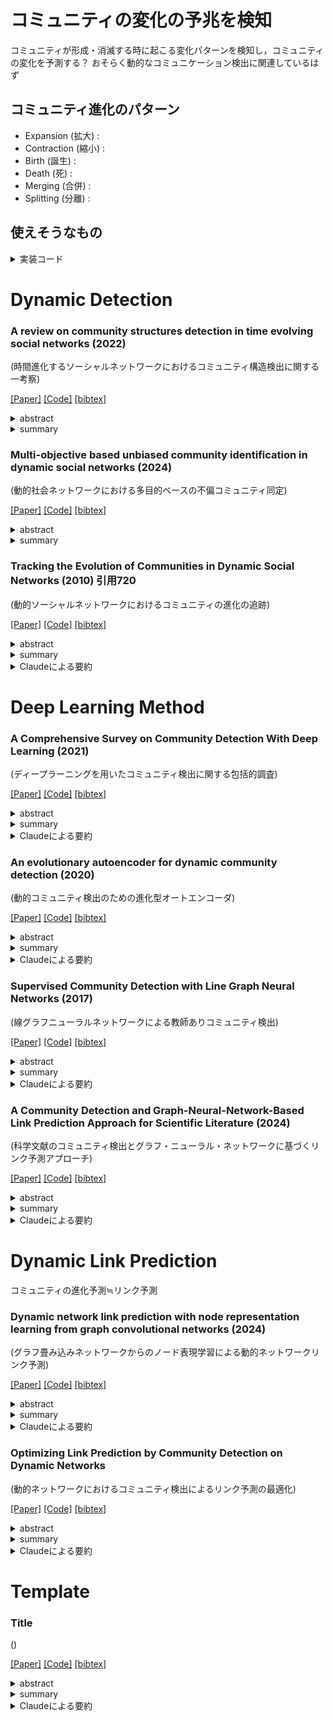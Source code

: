 # コミュニティの変化の予兆を検知
コミュニティが形成・消滅する時に起こる変化パターンを検知し，コミュニティの変化を予測する？
おそらく動的なコミュニケーション検出に関連しているはず
## コミュニティ進化のパターン
- Expansion (拡大) :
- Contraction (縮小) :
- Birth (誕生) :
- Death (死) :
- Merging (合併) :
- Splitting (分離) : 

## 使えそうなもの

<details><summary>実装コード</summary><div>

1. TGB (Temporal Graph Benchmark) Baselines[2]
   
   このリポジトリでは、連続時間の動的グラフモデルのベンチマーキングのためのコードが提供されています。JODIE、DyRep、TGAT、TGN、CAWNなど、複数の最新モデルの実装が含まれています。

   GitHub: https://github.com/fpour/TGB_Baselines

2. DGB (Dynamic Graph Benchmark)[5]
   
   この研究では、動的リンク予測の評価を改善するためのツールが提案されています。新しいデータセット、新しい負例サンプリング戦略、強力なベースラインモデルなどが含まれています。

   GitHub: https://github.com/fpour/DGB

3. DyGLib
   
   Dynamic Graph Library(DyGLib)は、標準のトレーニングパイプライン、拡張可能なコーディングインターフェイス、および包括的な評価戦略を備えたオープンソースのツールキットです。 これは、標準的でスケーラブルで再現性のあるダイナミックグラフ学習研究を促進することを目的としています。DyGLibには、多様なベンチマークデータセットと徹底的なベースラインが関与しています。

   GitHub: https://github.com/yule-BUAA/DyGLib?tab=readme-ov-file
   
   論文: https://openreview.net/forum?id=xHNzWHbklj

4. DyGLib_TGB
   
   DyGLib + TGB. 11の動的グラフ学習法が使える．こちらを実装するのが良さそうか．

   GitHub: https://github.com/yule-BUAA/DyGLib_TGB
   
   論文: https://arxiv.org/abs/2307.12510

</div></details> 

# Dynamic Detection

### A review on community structures detection in time evolving social networks (2022)
(時間進化するソーシャルネットワークにおけるコミュニティ構造検出に関する一考察)

[[Paper]](https://www.sciencedirect.com/science/article/pii/S1319157821002196)
[[Code]]()
[[bibtex]]()

<details><summary>abstract</summary><div>
近年、ソーシャルネットワークの利用が広く普及している。人間はこのようなネットワークの中で、同じような関心に基づいてグループを形成する傾向がある。このようなグループは、コミュニティやクラスターとして知られている。このような構造を検出することで、ソーシャルネットワークの組織と機能を特別に理解することができる。ネットワークは進化するため、その構造は変化する。本サーベイでは、この進化を動機とした動的ソーシャルネットワークにおけるコミュニティ検出問題の特徴と課題を明らかにする。我々の論文では、最先端の手法を技術的に調査・比較した。このサーベイは、ネットワークモデルと問題形成の定義から、研究者が最適な方法を見つけ、関連する将来の方向性を選択するのに役立つだろう。
</div></details> 

<details><summary>summary</summary><div>

- 動的ソーシャルネットワークにおけるコミュニティ検出手法を、ネットワークスナップショットアプローチと時系列ネットワークアプローチの2つに大別し、各アプローチの代表的な手法を詳細にレビューしている。 
- 各手法の特徴、使用データセット、時間複雑度、制限事項などを比較表にまとめ、技術的な比較を行っている。 
- この分野における主要な課題（異種ネットワーク、急速な変化への対応、プライバシー問題など）と今後の研究方向性（大規模ネットワーク、有向重み付きネットワーク、オーバーラップコミュニティなど）を明確に提示している。
</div></details> 



### Multi-objective based unbiased community identification in dynamic social networks (2024)
(動的社会ネットワークにおける多目的ベースの不偏コミュニティ同定)

[[Paper]](https://www.sciencedirect.com/science/article/pii/S0140366423004188)
[[Code]]()
[[bibtex]]()

<details><summary>abstract</summary><div>
ネットワークは、ノードとエッジという 2 つの基本エレメントのトポロジ的な配置です。現実世界のネットワークは静的ではありません。これらは時間とともに進化する傾向があり、ノードとエッジのセットも変化します。それらは、分析が大きな研究関心を集めているいくつかの隠されたデータで構成されています。類似したノードまたはエッジのグループを特定すると、それらの相互作用パターンについての知識を得るのに役立ちます。これらのグループはコミュニティと呼ばれ、バラバラまたは重複している場合があります。ネットワークのダイナミックな性質は、現在のコミュニティ構造にも影響を与え、それらを追跡することを困難にしています。この論文では、動的ネットワーク内のコミュニティ構造を特定するための多目的最適化アプローチを紹介します。ネットワークは、時間の経過とともに生成される一連のイベントと見なされ、各イベントは一度に導入される新しいエッジです。提案されたアルゴリズムは、ネットワークプロパティから着想を得た3つの目的関数を使用します。入力エッジに対応するノードのコミュニティは、その新しさに基づくアルゴリズムによって更新されます。このアルゴリズムは、パレートフロント最適なコミュニティを特定するための原則。このアルゴリズムは、12のデータセットで評価され、10の最先端のアルゴリズムと比較されます。実際のデータセットと接続されたデータセットで優れたパフォーマンスを示し、切断されたデータセットでも優れたパフォーマンスを発揮します。このアルゴリズムは、精度と品質の両方のメトリックを使用して評価され、品質メトリックは精度メトリックをわずかに上回ります。
</div></details> 

<details><summary>summary</summary><div>

- 動的手法の最新に近い文献を調査し，研究のトレンドを調査．
</div></details> 


### Tracking the Evolution of Communities in Dynamic Social Networks (2010) 引用720
(動的ソーシャルネットワークにおけるコミュニティの進化の追跡)

[[Paper]](https://ieeexplore.ieee.org/abstract/document/5562773)
[[Code]]()
[[bibtex]]()

<details><summary>abstract</summary><div>

</div></details> 

<details><summary>summary</summary><div>

- 歴史ある論文？引用数多い．
- 実験のデータセットを自作している．この分野では一般的なアプローチ？
- 拡大・縮小イベントや誕生・死イベント，マージ・分割イベントを持ったデータセットを作成している
- 進化の追跡をどうやってるの？→jaccard係数？
</div></details> 

<details><summary>Claudeによる要約</summary><div>


## 概要

この論文は、動的ネットワークにおけるコミュニティの進化を追跡するための新しいモデルと効率的な手法を提案している。

## 主な特徴

1. **動的コミュニティモデル**
   - コミュニティの誕生、消滅、分裂、併合などの重要なイベントを定義
   - これらのイベントを特定する方法を提示

2. **汎用的な手法**
   - 静的コミュニティ検出アルゴリズムに依存しない設計

3. **マッチング戦略**
   - Jaccard係数を使用してコミュニティ間の類似性を測定
   - 閾値ベースのマッチング戦略を採用

4. **評価**
   - 人工的に生成された動的ネットワークデータセットを使用
   - 従来の静的手法と比較して優れた性能を実証

5. **実世界データへの適用**
   - 約400万ユーザーの携帯電話通話ネットワークデータに適用
   - 2ヶ月間にわたる多数の動的コミュニティを特定

6. **スケーラビリティ**
   - 100万ノードのネットワークを約85秒で処理
   - 大規模ネットワークにも適用可能

## 結論

提案された手法は、大規模な動的ネットワークにおけるコミュニティの進化を効率的に追跡し、有意義な洞察を得るのに有効であることが示された。
</div></details> 

# Deep Learning Method

### A Comprehensive Survey on Community Detection With Deep Learning (2021)
(ディープラーニングを用いたコミュニティ検出に関する包括的調査)

[[Paper]](https://ieeexplore.ieee.org/document/9732192)
[[Code]]()
[[bibtex]]()

<details><summary>abstract</summary><div>
コミュニティは、ネットワーク内の他のコミュニティとは異なるメンバーの特徴やつながりを明らかにする。 コミュニティの検出はネットワーク分析において非常に重要である。 古典的なスペクトルクラスタリング法や統計的推論法にもかかわらず、近年、高次元ネットワークデータの取り扱いに有利なディープラーニング技術がコミュニティ検出のために大きく発展していることに気づく。 したがって、深層学習によるコミュニティ検出の最新の進歩を包括的に概観することは、学者や実務家にとってタイムリーである。 本サーベイでは、ディープニューラルネットワーク、ディープ非負行列分解、ディープスパースフィルタリングなどのディープラーニングに基づくモデルを含む、様々な最先端の手法を網羅する新しい分類法を考案・提案する。 主要カテゴリーであるディープニューラルネットワークは、さらに畳み込みネットワーク、グラフアテンションネットワーク、生成的敵対ネットワーク、オートエンコーダに分類される。 また、本サーベイでは、実験設定に対応するための一般的なベンチマークデータセット、評価指標、オープンソースの実装についてもまとめている。 次に、様々なドメインにおけるコミュニティ検出の実用的なアプリケーションについて議論し、実装シナリオを指摘する。 最後に、この急成長中の深層学習分野における挑戦的なトピックを提案することで、将来の方向性を概説する。
</div></details> 

<details><summary>summary</summary><div>

- 深層学習でのコミュニティ検出について調査
</div></details> 

<details><summary>Claudeによる要約</summary><div>

# ディープラーニングを用いたコミュニティ検出に関する包括的調査

## 概要

この論文は、ディープラーニングを用いたコミュニティ検出手法に関する包括的な調査を行っています。

## 主な内容

1. **背景と重要性**
   - コミュニティ検出の重要性と応用分野について説明

2. **手法の分類**
   以下の6カテゴリに分類し、体系的に整理:
   - 畳み込みネットワーク (CNN、GCN)
   - グラフ注意ネットワーク (GAT)
   - 敵対的生成ネットワーク (GAN)
   - オートエンコーダ (AE)
   - 深層非負値行列因子分解 (DNMF)
   - 深層スパースフィルタリング (DSF)

3. **手法の詳細レビュー**
   - 各カテゴリの代表的な手法について詳細に解説
   - 技術的特徴の比較

4. **リソースの整理**
   - ベンチマークデータセット
   - 評価指標
   - オープンソース実装

5. **応用例の紹介**
   - 実際のコミュニティ検出応用事例を紹介

6. **今後の研究課題**
   - 12の研究方向性を提示

## 結論

この論文は、ディープラーニングを用いたコミュニティ検出研究の現状を包括的にまとめ、今後の研究の指針を示す重要な調査論文となっています。
</div></details> 


### An evolutionary autoencoder for dynamic community detection (2020)
(動的コミュニティ検出のための進化型オートエンコーダ)

[[Paper]]()
[[Code]]()
[[bibtex]]()

<details><summary>abstract</summary><div>

</div></details> 

<details><summary>summary</summary><div>

- 深層学習での動的なコミュニティ検出について調査
</div></details> 

<details><summary>Claudeによる要約</summary><div>

</div></details> 

### Supervised Community Detection with Line Graph Neural Networks (2017)
(線グラフニューラルネットワークによる教師ありコミュニティ検出)

[[Paper]](https://arxiv.org/abs/1705.08415)
[[Code]]()
[[bibtex]]()

<details><summary>abstract</summary><div>
従来、グラフにおけるコミュニティ検出は、スペクトル法や確率的グラフモデルによる事後推論を用いて解決されてきた。 確率的ブロックモデルのようなランダムグラフ族に焦点を当てた最近の研究では、両方のアプローチが統一され、信号対雑音比の観点から統計的および計算的な検出閾値が特定されている。 コミュニティ検出をグラフ上のノード単位の分類問題として捉え直すことで、学習の観点からも研究することができる。 我々は、教師あり学習においてコミュニティ検出問題を解くための新しいグラフニューラルネットワーク（GNN）ファミリーを提案する。 我々は、データドリブンな方法で、基礎となる生成モデルにアクセスすることなく、GNNが、バイナリモデルやマルチクラス確率ブロックモデルに対する信念伝播アルゴリズムの性能に匹敵するか、あるいはそれを上回ることができることを示す。 特に、我々はGNNを、辺の隣接関係の線グラフ上で定義される非バックトラック演算子で補強することを提案する。 我々のモデルは実世界のデータセットにおいても良好な性能を達成している。 さらに、コミュニティ検出問題に対する線形GNNの学習における最適化ランドスケープを初めて分析し、ある単純化と仮定の下では、局所最小値と大域最小値における損失値はそれほど離れていないことを実証する。
</div></details>

<details><summary>summary</summary><div>

- GCNベースのコミュニティ検出モデル
</div></details> 

<details><summary>Claudeによる要約</summary><div>

</div></details> 

### A Community Detection and Graph-Neural-Network-Based Link Prediction Approach for Scientific Literature (2024)
(科学文献のコミュニティ検出とグラフ・ニューラル・ネットワークに基づくリンク予測アプローチ)

[[Paper]](https://www.mdpi.com/2227-7390/12/3/369)
[[Code]]()
[[bibtex]]()

<details><summary>abstract</summary><div>
この研究では、コミュニティ検出アルゴリズムとさまざまなグラフニューラルネットワーク(GNN)モデルと相乗効果を発揮し、科学文献ネットワークにおけるリンク予測を強化する新しいアプローチを提示します。Louvainコミュニティ検出アルゴリズムをGNNフレームワークに統合することで、テストしたすべてのモデルで一貫してパフォーマンスを向上させました。たとえば、Louvain モデルを GAT モデルと統合すると、AUC スコアが 0.777 から 0.823 に増加し、観察された典型的な改善が実証されました。Louvainモデルを他のGNNアーキテクチャと組み合わせた場合も同様の向上が見られ、コミュニティレベルの洞察を組み込むことの堅牢性と有効性が確認されました。この一貫したパフォーマンスの向上は、科学的な共同研究と引用の二者グラフに関する広範な実験に反映されており、コミュニティ検出とGNNを組み合わせて、スケーラビリティや解像度の制限などの一般的なリンク予測の課題を克服することの相乗効果の可能性を浮き彫りにしています。私たちの調査結果は、ネットワーク科学モデルの予測精度における重要な前進としてコミュニティ構造の統合を提唱し、高度な機械学習技術のレンズを通じて科学的なコラボレーションパターンを包括的に理解することを提供します。
</div></details> 

<details><summary>summary</summary><div>

- データセットは亜鉛電池に関する論文を収集して自作
- 引用・被引用でエッジをつないでるっぽい？
- リンク予測タスクにコミュニティ検出を組み合わせたら精度が上がったよ　という話？　コミュニティラベルをノードの属性として持たせるんだろうか？
- コミュニティをLouvain法で検出．コミュニティラベルを1hotベクトルとして検出し，ノード特徴ベクトルに連結している．
- 動的なリンク予測タスクにコミュニティ検出を導入するというのは結構ありなのでは？
</div></details> 

<details><summary>Claudeによる要約</summary><div>

</div></details> 

# Dynamic Link Prediction
コミュニティの進化予測≒リンク予測

### Dynamic network link prediction with node representation learning from graph convolutional networks (2024)
(グラフ畳み込みネットワークからのノード表現学習による動的ネットワークリンク予測)

[[Paper]](https://www.nature.com/articles/s41598-023-50977-6)
[[Code]]()
[[bibtex]]()

<details><summary>abstract</summary><div>
動的ネットワークリンク予測は、さまざまなシナリオで広く適用可能であり、データマイニング研究の焦点として徐々に浮上しています。ノード情報を包括的かつ正確に抽出し、時間的進化パターンをより深く理解することは、動的ネットワークにおけるリンク予測の研究において特に重要です。この問題に対処するために、本稿では、グラフ畳み込みネットワーク(GCN)に基づくノード表現学習フレームワーク、GCN_MAを紹介します。このフレームワークは、GCN、リカレントニューラルネットワーク(RNN)、マルチヘッドアテンションを効果的に組み合わせて、ノード埋め込みベクトルの包括的で正確な表現を実現します。GCNを通じてネットワークの構造的特徴とノードの特徴を集約し、マルチヘッドアテンションメカニズムを備えたRNNを組み込んで、動的ネットワークの時間的進化パターンをグローバルとローカルの両方の視点から捉えます。さらに、ノード集約効果(NRNAE)に基づくノード表現アルゴリズムを提案し、ノード集約や時間進化などの情報を合成して、ネットワークの構造特性を包括的に表現します。提案されたリンク予測手法の有効性は、6つの異なるデータセットで行われた実験を通じて検証されています。実験結果は、提案されたアプローチが最先端のベースライン法と比較して満足のいく結果をもたらすことを示しています。
</div></details> 

<details><summary>summary</summary><div>

- 
</div></details> 

<details><summary>Claudeによる要約</summary><div>
タイトル: 「グラフ畳み込みネットワークからのノード表現学習による動的ネットワークリンク予測」

要約:

この研究では、動的ネットワークのリンク予測のための新しいフレームワーク「GCN_MA」を提案しています。GCN_MAは以下の特徴を持っています：

1. グラフ畳み込みネットワーク(GCN)、長短期記憶(LSTM)ネットワーク、マルチヘッド注意機構を組み合わせて、ノードの包括的な表現を学習します。

2. 提案されたNRNAE(Node Representation based on Node Aggregation Effect)アルゴリズムを用いて、ノードの情報表現を豊かにします。

3. LSTMを使用してグローバルな時間進化パターンを捉え、マルチヘッド注意機構を用いてローカルな時間進化パターンを捉えます。

研究者たちは6つの実データセットで実験を行い、GCN_MAの性能を4つのベースライン手法と比較しました。結果は以下の通りです：

- GCN_MAは全てのデータセットでAUC(Area Under Curve)とAP(Average Precision)の両指標において最高の性能を示しました。
- パラメータ分析により、NRNAEアルゴリズムがGCNのノード埋め込みベクトルの学習を効果的に支援することが示されました。
- アブレーション実験により、フレームワークの各コンポーネントの有効性が確認されました。

結論として、GCN_MAは多次元特徴を同時に統合し、グローバルとローカルの両方の視点から時間属性を分析することで、動的ネットワークのリンク予測において優れた性能を示しました。

承知しました。論文で使用されている6つのデータセットの詳細を以下にMD形式でまとめます。

# 動的ネットワークリンク予測に使用されたデータセット

## 1. CollegeMsg
- **概要**: カリフォルニア大学アーバイン校のオンラインコミュニティにおける学生間のメッセージ通信を表す
- **ノード数**: 1,899
- **エッジ数**: 59,835
- **時間ステップ**: 47

## 2. Mooc_actions
- **概要**: 人気のあるMOOC（大規模公開オンラインコース）プラットフォームでユーザーが行ったアクションを表す
- **ノード数**: 7,047
- **エッジ数**: 411,749
- **時間ステップ**: 72

## 3. Bitcoinotc
- **概要**: Bitcoin OTCと呼ばれるプラットフォームでビットコインを取引する人々の信頼ネットワーク
- **ノード数**: 6,005
- **エッジ数**: 35,592
- **時間ステップ**: 62

## 4. Email-eu-core-temporal (EUT)
- **概要**: 大規模な欧州の研究機関におけるメールデータを使用して生成されたネットワーク
- **ノード数**: 1,005
- **エッジ数**: 332,334
- **時間ステップ**: 127

## 5. LastFM
- **概要**: オリジナルのLast.fmデータセットの概念に基づき、Million Song Datasetを基にしている
- **ノード数**: 1,000
- **エッジ数**: 1,293,103
- **時間ステップ**: 76

## 6. Wikipedia
- **概要**: Wikipediaのページを編集者が1ヶ月間編集したパブリックデータセット
- **ノード数**: 5,684
- **エッジ数**: 87,931
- **時間ステップ**: 42

## データセットの特徴

- これらのデータセットは、社会的相互作用、通信パターン、金融取引、Wikipediaなど、さまざまな領域から選ばれています。
- スパースなネットワークと密なネットワークの両方が含まれており、提案手法の有効性をより包括的に評価することができます。
- 時間ステップ数は42から127まで幅広く、異なる時間スケールでの動的ネットワークの振る舞いを分析することができます。
- ノード数とエッジ数も大きく異なり、小規模から中規模のネットワークまでカバーしています。

これらの多様なデータセットを使用することで、GCN_MAフレームワークの汎用性と効果を様々な状況下で検証することが可能となっています。
</div></details> 

### Optimizing Link Prediction by Community Detection on Dynamic Networks
(動的ネットワークにおけるコミュニティ検出によるリンク予測の最適化)

[[Paper]](https://xplorestaging.ieee.org/document/10392635)
[[Code]]()
[[bibtex]]()

<details><summary>abstract</summary><div>
リンク予測は、ネットワークの構造を理解し、相互接続ネットワーク上のピアノード間の欠落した接続や将来の接続を特定するために採用される機械学習技術である。 リンク予測に使用される手法の1つの顕著なカテゴリは、類似性に基づくアプローチであり、ネットワークからの局所的および大域的なトポロジー情報の両方を活用して、チームメイトの可能性がある作業員のリンクを予測する。 これらの手法は、静的なネットワーク上のローカルおよびグローバルな構造トポロジー情報を利用することを目的としている。 しかし、相互接続ノードやリンクが時間と共に変化する動的ネットワークには適していない。 このため、本研究では、精度と効率のバランスを追求し、動的ネットワーク上のリンク予測にコミュニティ検出を用いることを提案する。 コミュニティ分割におけるノードの影響力のある領域とその貢献度をパラメータ化し、相手ノードの潜在的な組み合わせを予測するために利用する、コミュニティ検出に基づくリンク予測フレームワークを提示する。 コミュニティ情報に基づく特徴は、他のグラフィカル特徴や類似性に基づく特徴に基づくリンク予測のための機械学習モデルの最適化にも適用できる。 実験評価結果は、我々のコミュニティ検出ベースのアプローチが、DBLPデータベース上のリンク予測モデルを強化し、AUCPRスコアが0.98を超える有意な精度を達成することを示している。
</div></details> 

<details><summary>summary</summary><div>

- やりたいことのイメージにかなり近い（動的リンク予測＋コミュニティ検出）
- 具体的なアプローチが見たいが内容がなぜか見れない
</div></details> 

<details><summary>Claudeによる要約</summary><div>

</div></details> 


# Template
### Title
()

[[Paper]]()
[[Code]]()
[[bibtex]]()

<details><summary>abstract</summary><div>

</div></details> 

<details><summary>summary</summary><div>

- 
</div></details> 

<details><summary>Claudeによる要約</summary><div>

</div></details> 